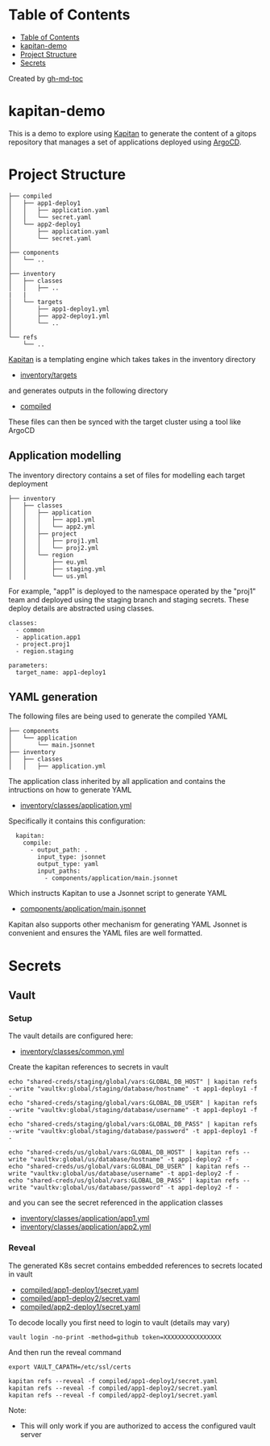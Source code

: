 Table of Contents
=================

   * [Table of Contents](#table-of-contents)
   * [kapitan-demo](#kapitan-demo)
   * [Project Structure](#project-structure)
   * [Secrets](#secrets)

Created by [gh-md-toc](https://github.com/ekalinin/github-markdown-toc)

# kapitan-demo

This is a demo to explore using [Kapitan](https://kapitan.dev/) to generate the content of a gitops repository that manages a set of 
applications deployed using [ArgoCD](https://argoproj.github.io/argo-cd/).

# Project Structure

```
├── compiled
│   ├── app1-deploy1
│   │   ├── application.yaml
│   │   └── secret.yaml
│   └── app2-deploy1
│       ├── application.yaml
│       └── secret.yaml
│
├── components
│   └── ..
│
├── inventory
│   ├── classes
│   │   ├── ..
|   |
│   └── targets
│       ├── app1-deploy1.yml
│       ├── app2-deploy1.yml
│       └── ..
│
└── refs
    └── ..
```

[Kapitan](kapitan.dev) is a templating engine which takes takes in the inventory directory

* [inventory/targets](inventory/targets)

and generates outputs in the following directory

* [compiled](compiled)

These files can then be synced with the target cluster using a tool like ArgoCD

## Application modelling

The inventory directory contains a set of files for modelling each target deployment

```
├── inventory
│   ├── classes
│   │   ├── application
│   │   │   ├── app1.yml
│   │   │   └── app2.yml
│   │   ├── project
│   │   │   ├── proj1.yml
│   │   │   └── proj2.yml
│   │   └── region
│   │       ├── eu.yml
│   │       ├── staging.yml
│   │       └── us.yml
```

For example, "app1" is deployed to the namespace operated by the "proj1" team and deployed using the staging branch and staging secrets.
These deploy details are abstracted using classes.

```
classes:
  - common
  - application.app1
  - project.proj1
  - region.staging

parameters:
  target_name: app1-deploy1
```

## YAML generation

The following files are being used to generate the compiled YAML

```
├── components
│   └── application
│       └── main.jsonnet
├── inventory
│   ├── classes
│   │   ├── application.yml
```

The application class inherited by all application and contains the intructions on how to generate YAML

* [inventory/classes/application.yml](inventory/classes/application.yml)

Specifically it contains this configuration:

```
  kapitan:
    compile:
      - output_path: .
        input_type: jsonnet
        output_type: yaml
        input_paths:
          - components/application/main.jsonnet
```

Which instructs Kapitan to use a Jsonnet script to generate YAML

* [components/application/main.jsonnet](components/application/main.jsonnet)

Kapitan also supports other mechanism for generating YAML Jsonnet is convenient and ensures the YAML files are well formatted.

# Secrets 

## Vault 

### Setup

The vault details are configured here:

* [inventory/classes/common.yml](inventory/classes/common.yml)

Create the kapitan references to secrets in vault

```
echo "shared-creds/staging/global/vars:GLOBAL_DB_HOST" | kapitan refs --write "vaultkv:global/staging/database/hostname" -t app1-deploy1 -f -
echo "shared-creds/staging/global/vars:GLOBAL_DB_USER" | kapitan refs --write "vaultkv:global/staging/database/username" -t app1-deploy1 -f -
echo "shared-creds/staging/global/vars:GLOBAL_DB_PASS" | kapitan refs --write "vaultkv:global/staging/database/password" -t app1-deploy1 -f -

echo "shared-creds/us/global/vars:GLOBAL_DB_HOST" | kapitan refs --write "vaultkv:global/us/database/hostname" -t app1-deploy2 -f -
echo "shared-creds/us/global/vars:GLOBAL_DB_USER" | kapitan refs --write "vaultkv:global/us/database/username" -t app1-deploy2 -f -
echo "shared-creds/us/global/vars:GLOBAL_DB_PASS" | kapitan refs --write "vaultkv:global/us/database/password" -t app1-deploy2 -f -
```

and you can see the secret referenced in the application classes

* [inventory/classes/application/app1.yml](inventory/classes/application/app1.yml)
* [inventory/classes/application/app2.yml](inventory/classes/application/app2.yml)

### Reveal

The generated K8s secret contains embedded references to secrets located in vault

* [compiled/app1-deploy1/secret.yaml](compiled/app1-deploy1/secret.yaml)
* [compiled/app1-deploy2/secret.yaml](compiled/app1-deploy2/secret.yaml)
* [compiled/app2-deploy1/secret.yaml](compiled/app2-deploy1/secret.yaml)

To decode locally you first need to login to vault (details may vary)

```
vault login -no-print -method=github token=XXXXXXXXXXXXXXXX
```

And then run the reveal command

```
export VAULT_CAPATH=/etc/ssl/certs

kapitan refs --reveal -f compiled/app1-deploy1/secret.yaml
kapitan refs --reveal -f compiled/app1-deploy2/secret.yaml
kapitan refs --reveal -f compiled/app2-deploy1/secret.yaml
```

Note:

* This will only work if you are authorized to access the configured vault server

